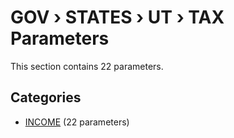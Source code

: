# GOV › STATES › UT › TAX Parameters

This section contains 22 parameters.

## Categories

- [INCOME](income/index.md) (22 parameters)
